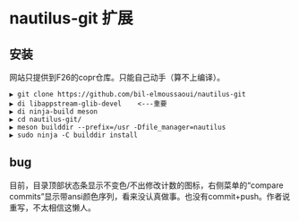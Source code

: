 # nautilus-git 扩展

## 安装
网站只提供到F26的copr仓库。只能自己动手（算不上编译）。
```
▶ git clone https://github.com/bil-elmoussaoui/nautilus-git
▶ di libappstream-glib-devel    <---重要
▶ di ninja-build meson
▶ cd nautilus-git/
▶ meson builddir --prefix=/usr -Dfile_manager=nautilus
▶ sudo ninja -C builddir install
```
## bug
目前，目录顶部状态条显示不变色/不出修改计数的图标，右侧菜单的“compare commits”显示带ansi颜色序列，看来没认真做事。也没有commit+push。作者说重写，不太相信这懒人。
